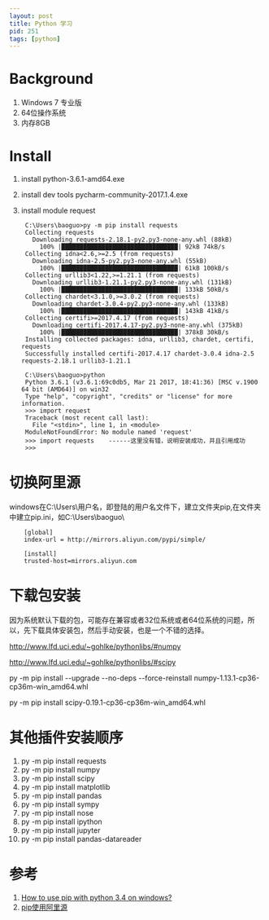 ```yaml
---
layout: post
title: Python 学习
pid: 251
tags: [python]
---
```


# Background

1. Windows 7 专业版
2. 64位操作系统
3. 内存8GB

# Install

1. install python-3.6.1-amd64.exe
2. install dev tools pycharm-community-2017.1.4.exe
3. install module request

        C:\Users\baoguo>py -m pip install requests
        Collecting requests
          Downloading requests-2.18.1-py2.py3-none-any.whl (88kB)
            100% |████████████████████████████████| 92kB 74kB/s
        Collecting idna<2.6,>=2.5 (from requests)
          Downloading idna-2.5-py2.py3-none-any.whl (55kB)
            100% |████████████████████████████████| 61kB 100kB/s
        Collecting urllib3<1.22,>=1.21.1 (from requests)
          Downloading urllib3-1.21.1-py2.py3-none-any.whl (131kB)
            100% |████████████████████████████████| 133kB 50kB/s
        Collecting chardet<3.1.0,>=3.0.2 (from requests)
          Downloading chardet-3.0.4-py2.py3-none-any.whl (133kB)
            100% |████████████████████████████████| 143kB 41kB/s
        Collecting certifi>=2017.4.17 (from requests)
          Downloading certifi-2017.4.17-py2.py3-none-any.whl (375kB)
            100% |████████████████████████████████| 378kB 30kB/s
        Installing collected packages: idna, urllib3, chardet, certifi, requests
        Successfully installed certifi-2017.4.17 chardet-3.0.4 idna-2.5 requests-2.18.1 urllib3-1.21.1

        C:\Users\baoguo>python
        Python 3.6.1 (v3.6.1:69c0db5, Mar 21 2017, 18:41:36) [MSC v.1900 64 bit (AMD64)] on win32
        Type "help", "copyright", "credits" or "license" for more information.
        >>> import request
        Traceback (most recent call last):
          File "<stdin>", line 1, in <module>
        ModuleNotFoundError: No module named 'request'
        >>> import requests    ------这里没有错，说明安装成功，并且引用成功
        >>>

# 切换阿里源

windows在C:\Users\用户名，即登陆的用户名文件下，建立文件夹pip,在文件夹中建立pip.ini，如C:\Users\baoguo\


        [global]
        index-url = http://mirrors.aliyun.com/pypi/simple/

        [install]
        trusted-host=mirrors.aliyun.com

# 下载包安装

因为系统默认下载的包，可能存在兼容或者32位系统或者64位系统的问题，所以，先下载具体安装包，然后手动安装，也是一个不错的选择。

http://www.lfd.uci.edu/~gohlke/pythonlibs/#numpy

http://www.lfd.uci.edu/~gohlke/pythonlibs/#scipy

py -m pip install  --upgrade --no-deps --force-reinstall  numpy-1.13.1-cp36-cp36m-win_amd64.whl

py -m pip install scipy-0.19.1-cp36-cp36m-win_amd64.whl


# 其他插件安装顺序

1. py -m pip install requests
2. py -m pip install numpy
3. py -m pip install scipy 
4. py -m pip install matplotlib
5. py -m pip install pandas 
6. py -m pip install sympy 
7. py -m pip install nose
8. py -m pip install ipython 
9. py -m pip install jupyter
10. py -m pip install pandas-datareader


# 参考
1. [How to use pip with python 3.4 on windows?](https://stackoverflow.com/questions/24285508/how-to-use-pip-with-python-3-4-on-windows)
2. [pip使用阿里源](http://www.chongchonggou.com/g_888418452.html)
